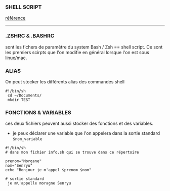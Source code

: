 ### SHELL SCRIPT


[référence](http://abs.traduc.org/abs-fr/ch04.html'')

----
### .ZSHRC & .BASHRC
sont les fichers de paramètre du system Bash / Zsh == shell script. Ce sont les premiers scirpts que l'on modifie en général lorsque l'on est sous linux/mac.

### ALIAS
On peut stocker les différents alias des commandes shell
```shell
#!/bin/sh
 cd ~/Documents/
 mkdir TEST

```

### FONCTIONS & VARIABLES
ces deux fichiers peuvent aussi stocker des fonctions et des variables.
 * je peux déclarer une variable que l'on appelera dans la sortie standard `$nom_variable`
```shell
#!/bin/sh
# dans mon fichier info.sh qui se trouve dans ce répertoire

prenom="Morgane"
nom="Senryu"
echo "Bonjour je m'appel $prenom $nom"

# sortie standard
 je m\'appelle moragne Senryu
```
